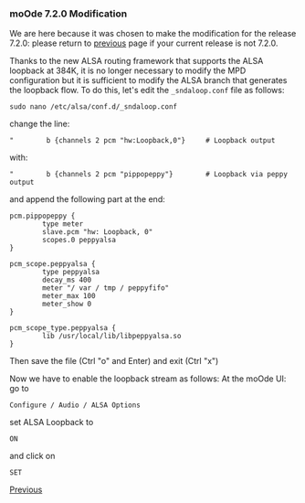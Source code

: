 ### moOde 7.2.0 Modification
We are here because it was chosen to make the modification for the release 7.2.0: please return to [previous](https://github.com/FdeAlexa/PeppyMeter_and_moOde/blob/main/2_moOde.md) page if your current release is not 7.2.0.

Thanks to the new ALSA routing framework that supports the ALSA loopback at 384K, it is no longer necessary to modify the MPD configuration but it is sufficient to modify the ALSA branch that generates the loopback flow. To do this, let's edit the ````_sndaloop.conf```` file as follows:
```
sudo nano /etc/alsa/conf.d/_sndaloop.conf
```
change the line:
```
"        b {channels 2 pcm "hw:Loopback,0"}     # Loopback output
```
with:
```
"        b {channels 2 pcm "pippopeppy"}        # Loopback via peppy output
```
and append the following part at the end:
```
pcm.pippopeppy {
        type meter
        slave.pcm "hw: Loopback, 0"
        scopes.0 peppyalsa
}

pcm_scope.peppyalsa {
        type peppyalsa
        decay_ms 400
        meter "/ var / tmp / peppyfifo"
        meter_max 100
        meter_show 0
}

pcm_scope_type.peppyalsa {
        lib /usr/local/lib/libpeppyalsa.so
}
```
Then save the file (Ctrl "o" and Enter)
and exit (Ctrl "x")

Now we have to enable the loopback stream as follows:
At the moOde UI:
go to
```
Configure / Audio / ALSA Options
```
set ALSA Loopback to 
```
ON
```
and click on 
```
SET
```

[Previous](https://github.com/FdeAlexa/PeppyMeter_and_moOde/blob/main/2_moOde.md)
